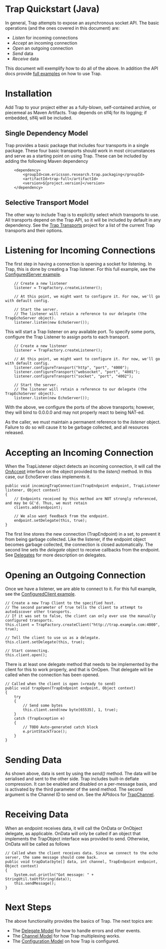 Trap Quickstart (Java)
====

In general, Trap attempts to expose an asynchronous socket API. The basic operations (and the ones covered in this document) are:

- *Listen* for incoming connections
- *Accept* an incoming connection
- *Open* an outgoing connection
- *Send* data
- *Receive* data

This document will exemplify how to do all of the above. In addition the API docs provide [full examples](./apidocs) on how to use Trap.

# Installation

Add Trap to your project either as a fully-blown, self-contained archive, or piecemeal as Maven Artifacts. Trap depends on slf4j for its logging; if embedded, slf4j will be included.

## Single Dependency Model

Trap provides a basic package that includes four transports in a single package. These four basic transports should work in most circumstances and serve as a starting point on using Trap. These can be included by adding the following Maven dependency

		<dependency>
			<groupId>com.ericsson.research.trap.packaging</groupId>
			<artifactId>trap-full</artifactId>
			<version>${project.version}</version>
		</dependency>
		
## Selective Transport Model

The other way to include Trap is to explicitly select which transports to use. All transports depend on the Trap API, so it will be included by default in any dependency. See the [Trap Transports](../trap-transports) project for a list of the current Trap transports and their options. 

# Listening for Incoming Connections
The first step in having a connection is opening a socket for listening. In Trap, this is done by creating a Trap listener. For this full example, see the [ConfiguredServer example](./apidocs/reference/com/ericsson/research/trap/examples/ConfiguredServer.html).

		// Create a new listener
        listener = TrapFactory.createListener();
        
        // At this point, we might want to configure it. For now, we'll go with default config.
        
        // Start the server.
        // The listener will retain a reference to our delegate (the TrapEchoServer object).
        listener.listen(new EchoServer());
        
This will start a Trap listener on any available port. To specify some ports, configure the Trap Listener to assign ports to each transport.

		// Create a new listener
        listener = TrapFactory.createListener();
        
        // At this point, we might want to configure it. For now, we'll go with default config.
        listener.configureTransport("http", "port", "4000");
        listener.configureTransport("websocket", "port", "4001");
        listener.configureTransport("socket", "port", "4002");
        
        // Start the server.
        // The listener will retain a reference to our delegate (the TrapEchoServer object).
        listener.listen(new EchoServer());
        
With the above, we configure the ports of the above transports; however, they will bind to 0.0.0.0 and may not properly react to being NAT-ed.

As the caller, we must maintain a permanent reference to the _listener_ object. Failure to do so will cause it to be garbage collected, and all resources released.

# Accepting an Incoming Connection
When the TrapListener object detects an incoming connection, it will call the [OnAccept](./apidocs/reference/com/ericsson/research/trap/delegates/OnAccept.html) interface on the object provided to the _listen()_ method. In this case, our EchoServer class implements it.

    public void incomingTrapConnection(TrapEndpoint endpoint, TrapListener listener, Object context)
    {
        // Endpoints received by this method are NOT strongly referenced, and may be GC'd. Thus, we must retain
        clients.add(endpoint);
        
        // We also want feedback from the endpoint.
        endpoint.setDelegate(this, true);
    }

The first line stores the new connection (TrapEndpoint) in a set, to prevent it from being garbage collected. Like the listener, if the endpoint object becomes garbage collected, the connection is closed automatically. The second line sets the _delegate_ object to receive callbacks from the endpoint. See [Delegates](./delegates.html) for more description on delegates.

# Opening an Outgoing Connection
Once we have a listener, we are able to connect to it. For this full example, see the [ConfiguredClient example](./apidocs/reference/com/ericsson/research/trap/examples/ConfiguredClient.html).

	// Create a new Trap Client to the specified host.
    // The second parameter of true tells the client to attempt to autodiscover other transports.
    // If it was set to false, the client can only ever use the manually configured transports.
    this.client = TrapFactory.createClient("http://trap.example.com:4000", true);
    
    // Tell the client to use us as a delegate.
    this.client.setDelegate(this, true);
    
    // Start connecting.
    this.client.open();
    
There is at least one delegate method that needs to be implemented by the client for this to work properly, and that is OnOpen. That delegate will be called when the connection has been opened.

    // Called when the client is open (=ready to send)
    public void trapOpen(TrapEndpoint endpoint, Object context)
    {
        try
        {
            // Send some bytes
            this.client.send(new byte[65535], 1, true);
        }
        catch (TrapException e)
        {
            // TODO Auto-generated catch block
            e.printStackTrace();
        }
    }
    
# Sending Data

As shown above, data is sent by using the _send()_ method. The data will be serialised and sent to the other side. Trap includes built-in deflate compression. It can be enabled and disabled on a per-message basis, and is activated by the third parameter of the send method. The second argument is the Channel ID to send on. See the APIdocs for [TrapChannel](./apidocs/reference/com/ericsson/research/trap/TrapChannel.html).

# Receiving Data

When an endpoint receives data, it will call the OnData or OnObject delegate, as applicable. OnData will only be called if an object that implements the TrapObject interface was provided to send. Otherwise, OnData will be called as follows

    // Called when the client receives data. Since we connect to the echo server, the same message should come back.
    public void trapData(byte[] data, int channel, TrapEndpoint endpoint, Object context)
    {
        System.out.println("Got message: " + StringUtil.toUtfString(data));
        this.sendMessage();
    }
    
# Next Steps
The above functionality provides the basics of Trap. The next topics are:

- The [Delegate Model](./delegates.html) for how to handle errors and other events.
- The [Channel Model](../channels.html) for how Trap multiplexing works.
- The [Configuration Model](../configuration.html) on how Trap is configured.
